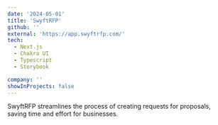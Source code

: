 ```yaml
---
date: '2024-05-01'
title: 'SwyftRFP'
github: ''
external: 'https://app.swyftrfp.com/'
tech:
  - Next.js
  - Chakra UI
  - Typescript
  - Storybook

company: ''
showInProjects: false
---
```


SwyftRFP streamlines the process of creating requests for proposals, saving time and effort for businesses.
